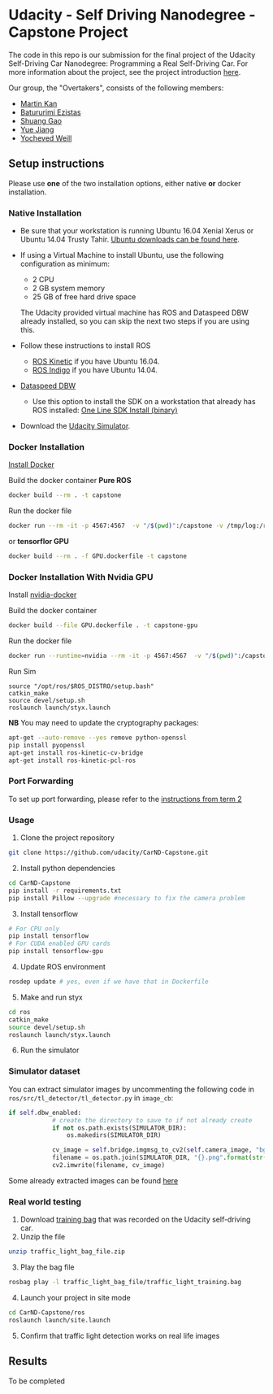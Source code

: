 ﻿# Udacity - Self Driving Nanodegree - Capstone Project

The code in this repo is our submission for the final project of the Udacity Self-Driving Car Nanodegree: Programming a Real Self-Driving Car.  For more information about the project, see the project introduction [here](https://classroom.udacity.com/nanodegrees/nd013/parts/6047fe34-d93c-4f50-8336-b70ef10cb4b2/modules/e1a23b06-329a-4684-a717-ad476f0d8dff/lessons/462c933d-9f24-42d3-8bdc-a08a5fc866e4/concepts/5ab4b122-83e6-436d-850f-9f4d26627fd9).

Our group, the "Overtakers", consists of the following members:

 - [Martin Kan](mailto:martinkan@gmail.com) 
 - [Batururimi Ezistas](mailto:s.batururimi@gmail.com)
 - [Shuang Gao](mailto:rebecca.shuang@gmail.com)
 - [Yue Jiang](mailto:maze1024@gmail.com)
 - [Yocheved Weill](mailto:yocheved.ovits@gmail.com)
 
## Setup instructions

Please use **one** of the two installation options, either native **or** docker installation.

### Native Installation

* Be sure that your workstation is running Ubuntu 16.04 Xenial Xerus or Ubuntu 14.04 Trusty Tahir. [Ubuntu downloads can be found here](https://www.ubuntu.com/download/desktop).
* If using a Virtual Machine to install Ubuntu, use the following configuration as minimum:
  * 2 CPU
  * 2 GB system memory
  * 25 GB of free hard drive space

  The Udacity provided virtual machine has ROS and Dataspeed DBW already installed, so you can skip the next two steps if you are using this.

* Follow these instructions to install ROS
  * [ROS Kinetic](http://wiki.ros.org/kinetic/Installation/Ubuntu) if you have Ubuntu 16.04.
  * [ROS Indigo](http://wiki.ros.org/indigo/Installation/Ubuntu) if you have Ubuntu 14.04.
* [Dataspeed DBW](https://bitbucket.org/DataspeedInc/dbw_mkz_ros)
  * Use this option to install the SDK on a workstation that already has ROS installed: [One Line SDK Install (binary)](https://bitbucket.org/DataspeedInc/dbw_mkz_ros/src/81e63fcc335d7b64139d7482017d6a97b405e250/ROS_SETUP.md?fileviewer=file-view-default)
* Download the [Udacity Simulator](https://github.com/udacity/CarND-Capstone/releases).

### Docker Installation
[Install Docker](https://docs.docker.com/engine/installation/)

Build the docker container
**Pure ROS**
```bash
docker build --rm . -t capstone
```
Run the docker file
```bash
docker run --rm -it -p 4567:4567  -v "/$(pwd)":/capstone -v /tmp/log:/root/.ros/ capstone
```

or
**tensorflor GPU**
```bash
docker build --rm . -f GPU.dockerfile -t capstone
```


### Docker Installation With Nvidia GPU
Install [nvidia-docker](https://github.com/NVIDIA/nvidia-docker)

Build the docker container
```bash
docker build --file GPU.dockerfile . -t capstone-gpu
```
Run the docker file
```bash
docker run --runtime=nvidia --rm -it -p 4567:4567  -v "/$(pwd)":/capstone -v /tmp/log:/root/.ros/ capstone-gpu
```

Run Sim
```
source "/opt/ros/$ROS_DISTRO/setup.bash"
catkin_make
source devel/setup.sh
roslaunch launch/styx.launch
```




**NB**
You may need to update the cryptography packages:
```bash
apt-get --auto-remove --yes remove python-openssl
pip install pyopenssl
apt-get install ros-kinetic-cv-bridge
apt-get install ros-kinetic-pcl-ros
```



### Port Forwarding
To set up port forwarding, please refer to the [instructions from term 2](https://classroom.udacity.com/nanodegrees/nd013/parts/40f38239-66b6-46ec-ae68-03afd8a601c8/modules/0949fca6-b379-42af-a919-ee50aa304e6a/lessons/f758c44c-5e40-4e01-93b5-1a82aa4e044f/concepts/16cf4a78-4fc7-49e1-8621-3450ca938b77)

### Usage

1. Clone the project repository
```bash
git clone https://github.com/udacity/CarND-Capstone.git
```

2. Install python dependencies
```bash
cd CarND-Capstone
pip install -r requirements.txt
pip install Pillow --upgrade #necessary to fix the camera problem
```
3. Install tensorflow
```bash
# For CPU only 
pip install tensorflow 
# For CUDA enabled GPU cards
pip install tensorflow-gpu
```

4. Update ROS environment
```bash
rosdep update # yes, even if we have that in Dockerfile
```
5. Make and run styx
```bash
cd ros
catkin_make
source devel/setup.sh
roslaunch launch/styx.launch
```
6. Run the simulator

### Simulator dataset
You can extract simulator images by uncommenting the following code in `ros/src/tl_detector/tl_detector.py` in `image_cb`:
```python
if self.dbw_enabled:
            # create the directory to save to if not already create
            if not os.path.exists(SIMULATOR_DIR):
                os.makedirs(SIMULATOR_DIR)

            cv_image = self.bridge.imgmsg_to_cv2(self.camera_image, "bgr8")
            filename = os.path.join(SIMULATOR_DIR, "{}.png".format(str(uuid.uuid4())))
            cv2.imwrite(filename, cv_image)
```
Some already extracted images can be found [here](https://transfer.sh/QpFVG/dataset_sim.zip)

### Real world testing
1. Download [training bag](https://s3-us-west-1.amazonaws.com/udacity-selfdrivingcar/traffic_light_bag_file.zip) that was recorded on the Udacity self-driving car.
2. Unzip the file
```bash
unzip traffic_light_bag_file.zip
```
3. Play the bag file
```bash
rosbag play -l traffic_light_bag_file/traffic_light_training.bag
```
4. Launch your project in site mode
```bash
cd CarND-Capstone/ros
roslaunch launch/site.launch
```
5. Confirm that traffic light detection works on real life images

## Results

To be completed
